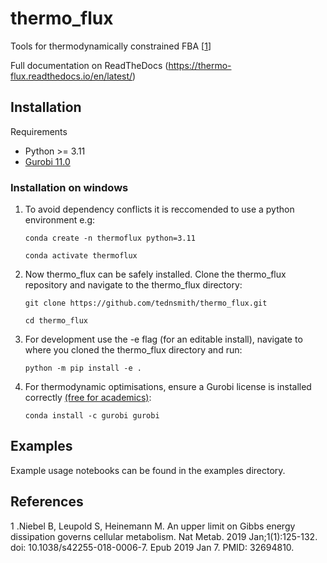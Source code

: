 # thermo_flux
Tools for thermodynamically constrained FBA [[1](#references)]

Full documentation on ReadTheDocs (https://thermo-flux.readthedocs.io/en/latest/)

## Installation

Requirements
- Python >= 3.11
- [Gurobi 11.0](https://support.gurobi.com/hc/en-us/articles/360044290292-How-do-I-install-Gurobi-for-Python-)


### Installation on windows 
	
1. To avoid dependency conflicts it is reccomended to use a python environment e.g:

	```conda create -n thermoflux python=3.11```
	 
	```conda activate thermoflux```

2. Now thermo_flux can be safely installed. Clone the thermo_flux repository and navigate to the thermo_flux directory:
  
	```git clone https://github.com/tednsmith/thermo_flux.git```

	```cd thermo_flux```

3. For development use the -e flag (for an editable install), navigate to where you cloned the thermo_flux directory and run:

	```python -m pip install -e .``` 
	
4. For thermodynamic optimisations, ensure a Gurobi license is installed correctly [(free for academics)](https://www.gurobi.com/academia/academic-program-and-licenses/):

	```conda install -c gurobi gurobi```
	

## Examples 

Example usage notebooks can be found in the examples directory. 


## References 
1 .Niebel B, Leupold S, Heinemann M. An upper limit on Gibbs energy dissipation governs cellular metabolism. Nat Metab. 2019 Jan;1(1):125-132. doi: 10.1038/s42255-018-0006-7. Epub 2019 Jan 7. PMID: 32694810.
